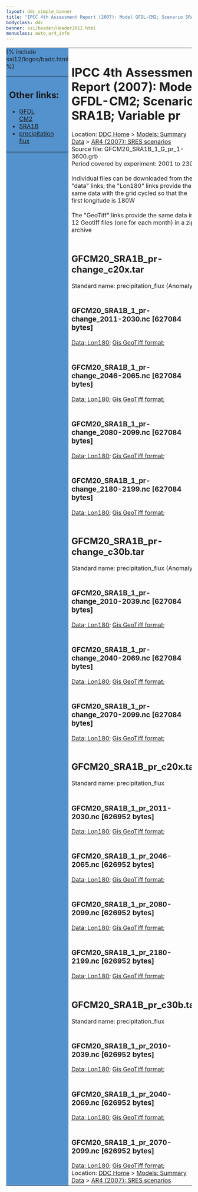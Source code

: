 ```yaml
---
layout: ddc_simple_banner
title: "IPCC 4th Assessment Report (2007): Model GFDL-CM2; Scenario SRA1B; Variable pr"
bodyclass: ddc
banner: ssi/header/Header2012.html
menuclass: auto_ar4_info
---
```



<table width="100%" border="0" cellspacing="0" cellpadding="0" style="border-collapse: collapse;">
<tr style="margin:0;padding:0;border:0;">
<td style="margin:0;padding:0;border:0;height:1pt;width:150pt;background:#5492CD;" valign="top" >

<div id="lh-col2" class="auto_ar4_info">
<table class="menumain" bgcolor="#5492CD" cellspacing="0" width="100%" border="0">
<tr><td>
<h2> Other links:</h2>
<ul>
<li><a href="/auto/ar4/model-GFDL-CM2.html">GFDL<br/>CM2</a></li>
<li><a href="/auto/ar4/scenario-SRA1B.html">SRA1B</a></li>
<li><a href="/auto/ar4/var-precipitation_flux.html">precipitation flux</a></li>
</ul>
</td></tr>
{% include ssi12/logos/badc.html %}
</table>
</div>
</td>
<td><h1>IPCC 4th Assessment Report (2007): Model GFDL-CM2; Scenario SRA1B; Variable pr</h1>

<!-- Breadcrumb1 -->
<div id="breadcrumb1" align="left">
Location: <a href="/index.html">DDC Home</a> > <a href="/sim/gcm_clim/">Models: Summary Data</a>
> <a href="/sim/gcm_clim/SRES_AR4/index.html">AR4 (2007): SRES scenarios</a>
</div>
<!-- End of Breadcrumb1 -->Source file: GFCM20_SRA1B_1_G_pr_1-3600.grb
<br/>
Period covered by experiment: 2001 to 2300<br/>
<br/>Individual files can be downloaded from the "data" links; the "Lon180" links provide the same data
         with the grid cycled so that the first longitude is 180W<br/>
<br/>The "GeoTiff" links provide the same data in 12 Geotiff files (one for each month)
          in a zip archive<br/>
<br/><h2>GFCM20_SRA1B_pr-change_c20x.tar</h2>
Standard name: precipitation_flux (Anomaly)<br>
<br/><h3>GFCM20_SRA1B_1_pr-change_2011-2030.nc [627084 bytes]</h3>
<a href="/cgi-bin/downl/ar4_nc/pr/GFCM20_SRA1B_1_pr-change_2011-2030.nc">Data; </a><a href="/cgi-bin/downl/ar4_nc/pr/GFCM20_SRA1B_1_pr-change_2011-2030.cyto180.nc"> Lon180</a>; <a href="/cgi-bin/downl/ar4_tif/pr/GFCM20_SRA1B_1_pr-change_2011-2030.zip">Gis GeoTiff format; </a><br/>
<br/><h3>GFCM20_SRA1B_1_pr-change_2046-2065.nc [627084 bytes]</h3>
<a href="/cgi-bin/downl/ar4_nc/pr/GFCM20_SRA1B_1_pr-change_2046-2065.nc">Data; </a><a href="/cgi-bin/downl/ar4_nc/pr/GFCM20_SRA1B_1_pr-change_2046-2065.cyto180.nc"> Lon180</a>; <a href="/cgi-bin/downl/ar4_tif/pr/GFCM20_SRA1B_1_pr-change_2046-2065.zip">Gis GeoTiff format; </a><br/>
<br/><h3>GFCM20_SRA1B_1_pr-change_2080-2099.nc [627084 bytes]</h3>
<a href="/cgi-bin/downl/ar4_nc/pr/GFCM20_SRA1B_1_pr-change_2080-2099.nc">Data; </a><a href="/cgi-bin/downl/ar4_nc/pr/GFCM20_SRA1B_1_pr-change_2080-2099.cyto180.nc"> Lon180</a>; <a href="/cgi-bin/downl/ar4_tif/pr/GFCM20_SRA1B_1_pr-change_2080-2099.zip">Gis GeoTiff format; </a><br/>
<br/><h3>GFCM20_SRA1B_1_pr-change_2180-2199.nc [627084 bytes]</h3>
<a href="/cgi-bin/downl/ar4_nc/pr/GFCM20_SRA1B_1_pr-change_2180-2199.nc">Data; </a><a href="/cgi-bin/downl/ar4_nc/pr/GFCM20_SRA1B_1_pr-change_2180-2199.cyto180.nc"> Lon180</a>; <a href="/cgi-bin/downl/ar4_tif/pr/GFCM20_SRA1B_1_pr-change_2180-2199.zip">Gis GeoTiff format; </a><br/>
<br/><h2>GFCM20_SRA1B_pr-change_c30b.tar</h2>
Standard name: precipitation_flux (Anomaly)<br>
<br/><h3>GFCM20_SRA1B_1_pr-change_2010-2039.nc [627084 bytes]</h3>
<a href="/cgi-bin/downl/ar4_nc/pr/GFCM20_SRA1B_1_pr-change_2010-2039.nc">Data; </a><a href="/cgi-bin/downl/ar4_nc/pr/GFCM20_SRA1B_1_pr-change_2010-2039.cyto180.nc"> Lon180</a>; <a href="/cgi-bin/downl/ar4_tif/pr/GFCM20_SRA1B_1_pr-change_2010-2039.zip">Gis GeoTiff format; </a><br/>
<br/><h3>GFCM20_SRA1B_1_pr-change_2040-2069.nc [627084 bytes]</h3>
<a href="/cgi-bin/downl/ar4_nc/pr/GFCM20_SRA1B_1_pr-change_2040-2069.nc">Data; </a><a href="/cgi-bin/downl/ar4_nc/pr/GFCM20_SRA1B_1_pr-change_2040-2069.cyto180.nc"> Lon180</a>; <a href="/cgi-bin/downl/ar4_tif/pr/GFCM20_SRA1B_1_pr-change_2040-2069.zip">Gis GeoTiff format; </a><br/>
<br/><h3>GFCM20_SRA1B_1_pr-change_2070-2099.nc [627084 bytes]</h3>
<a href="/cgi-bin/downl/ar4_nc/pr/GFCM20_SRA1B_1_pr-change_2070-2099.nc">Data; </a><a href="/cgi-bin/downl/ar4_nc/pr/GFCM20_SRA1B_1_pr-change_2070-2099.cyto180.nc"> Lon180</a>; <a href="/cgi-bin/downl/ar4_tif/pr/GFCM20_SRA1B_1_pr-change_2070-2099.zip">Gis GeoTiff format; </a><br/>
<br/><h2>GFCM20_SRA1B_pr_c20x.tar</h2>
Standard name: precipitation_flux<br>
<br/><h3>GFCM20_SRA1B_1_pr_2011-2030.nc [626952 bytes]</h3>
<a href="/cgi-bin/downl/ar4_nc/pr/GFCM20_SRA1B_1_pr_2011-2030.nc">Data; </a><a href="/cgi-bin/downl/ar4_nc/pr/GFCM20_SRA1B_1_pr_2011-2030.cyto180.nc"> Lon180</a>; <a href="/cgi-bin/downl/ar4_tif/pr/GFCM20_SRA1B_1_pr_2011-2030.zip">Gis GeoTiff format; </a><br/>
<br/><h3>GFCM20_SRA1B_1_pr_2046-2065.nc [626952 bytes]</h3>
<a href="/cgi-bin/downl/ar4_nc/pr/GFCM20_SRA1B_1_pr_2046-2065.nc">Data; </a><a href="/cgi-bin/downl/ar4_nc/pr/GFCM20_SRA1B_1_pr_2046-2065.cyto180.nc"> Lon180</a>; <a href="/cgi-bin/downl/ar4_tif/pr/GFCM20_SRA1B_1_pr_2046-2065.zip">Gis GeoTiff format; </a><br/>
<br/><h3>GFCM20_SRA1B_1_pr_2080-2099.nc [626952 bytes]</h3>
<a href="/cgi-bin/downl/ar4_nc/pr/GFCM20_SRA1B_1_pr_2080-2099.nc">Data; </a><a href="/cgi-bin/downl/ar4_nc/pr/GFCM20_SRA1B_1_pr_2080-2099.cyto180.nc"> Lon180</a>; <a href="/cgi-bin/downl/ar4_tif/pr/GFCM20_SRA1B_1_pr_2080-2099.zip">Gis GeoTiff format; </a><br/>
<br/><h3>GFCM20_SRA1B_1_pr_2180-2199.nc [626952 bytes]</h3>
<a href="/cgi-bin/downl/ar4_nc/pr/GFCM20_SRA1B_1_pr_2180-2199.nc">Data; </a><a href="/cgi-bin/downl/ar4_nc/pr/GFCM20_SRA1B_1_pr_2180-2199.cyto180.nc"> Lon180</a>; <a href="/cgi-bin/downl/ar4_tif/pr/GFCM20_SRA1B_1_pr_2180-2199.zip">Gis GeoTiff format; </a><br/>
<br/><h2>GFCM20_SRA1B_pr_c30b.tar</h2>
Standard name: precipitation_flux<br>
<br/><h3>GFCM20_SRA1B_1_pr_2010-2039.nc [626952 bytes]</h3>
<a href="/cgi-bin/downl/ar4_nc/pr/GFCM20_SRA1B_1_pr_2010-2039.nc">Data; </a><a href="/cgi-bin/downl/ar4_nc/pr/GFCM20_SRA1B_1_pr_2010-2039.cyto180.nc"> Lon180</a>; <a href="/cgi-bin/downl/ar4_tif/pr/GFCM20_SRA1B_1_pr_2010-2039.zip">Gis GeoTiff format; </a><br/>
<br/><h3>GFCM20_SRA1B_1_pr_2040-2069.nc [626952 bytes]</h3>
<a href="/cgi-bin/downl/ar4_nc/pr/GFCM20_SRA1B_1_pr_2040-2069.nc">Data; </a><a href="/cgi-bin/downl/ar4_nc/pr/GFCM20_SRA1B_1_pr_2040-2069.cyto180.nc"> Lon180</a>; <a href="/cgi-bin/downl/ar4_tif/pr/GFCM20_SRA1B_1_pr_2040-2069.zip">Gis GeoTiff format; </a><br/>
<br/><h3>GFCM20_SRA1B_1_pr_2070-2099.nc [626952 bytes]</h3>
<a href="/cgi-bin/downl/ar4_nc/pr/GFCM20_SRA1B_1_pr_2070-2099.nc">Data; </a><a href="/cgi-bin/downl/ar4_nc/pr/GFCM20_SRA1B_1_pr_2070-2099.cyto180.nc"> Lon180</a>; <a href="/cgi-bin/downl/ar4_tif/pr/GFCM20_SRA1B_1_pr_2070-2099.zip">Gis GeoTiff format; </a><br/>
<!-- Breadcrumb2 -->
<div id="breadcrumb2" align="left">
Location: <a href="/index.html">DDC Home</a> > <a href="/sim/gcm_clim/">Models: Summary Data</a>
> <a href="/sim/gcm_clim/SRES_AR4/index.html">AR4 (2007): SRES scenarios</a>
</div>
<!-- End of Breadcrumb2 --></td></tr></table>
